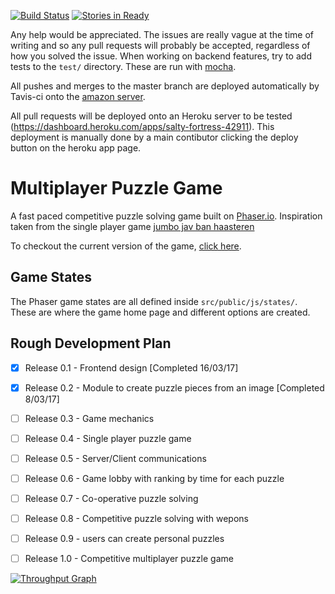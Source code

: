[![Build Status](https://travis-ci.org/CalumForsterDev/multiplayer-puzzle-game.svg?branch=frontend)](https://travis-ci.org/CalumForsterDev/multiplayer-puzzle-game) [![Stories in Ready](https://badge.waffle.io/CalumForsterDev/multiplayer-puzzle-game.svg?label=ready&title=Ready)](http://waffle.io/CalumForsterDev/multiplayer-puzzle-game)


Any help would be appreciated. The issues are really vague at the time of writing and so any pull requests will probably be accepted, regardless of how you solved the issue.
When working on backend features, try to add tests to the `test/` directory. These are run with [mocha](https://mochajs.org/).

All pushes and merges to the master branch are deployed automatically by Tavis-ci onto the [amazon server](http://lowcost-env.arxiwpmmng.us-west-2.elasticbeanstalk.com/).

All pull requests will be deployed onto an Heroku server to be tested (https://dashboard.heroku.com/apps/salty-fortress-42911). This deployment is manually done by a main contibutor clicking the deploy button on the heroku app page.

# Multiplayer Puzzle Game
A fast paced competitive puzzle solving game built on [Phaser.io](http://phaser.io). Inspiration taken from the single player game [jumbo jav ban haasteren](http://jumbo-jan-van-haasteren.fbrq.io/jumbo-jan-van-haasteren/index.html)

To checkout the current version of the game, [click here](http://lowcost-env.arxiwpmmng.us-west-2.elasticbeanstalk.com/).

## Game States
The Phaser game states are all defined inside `src/public/js/states/`. These are where the game home page and different options are created.


## Rough Development Plan

- [x] Release 0.1 - Frontend design [Completed 16/03/17]
- [x] Release 0.2 - Module to create puzzle pieces from an image [Completed 8/03/17]
- [ ] Release 0.3 - Game mechanics
- [ ] Release 0.4 - Single player puzzle game
- [ ] Release 0.5 - Server/Client communications
- [ ] Release 0.6 - Game lobby with ranking by time for each puzzle
- [ ] Release 0.7 - Co-operative puzzle solving
- [ ] Release 0.8 - Competitive puzzle solving with wepons
- [ ] Release 0.9 - users can create personal puzzles

- [ ] Release 1.0 - Competitive multiplayer puzzle game

[![Throughput Graph](https://graphs.waffle.io/CalumForsterDev/multiplayer-puzzle-game/throughput.svg)](https://waffle.io/CalumForsterDev/multiplayer-puzzle-game/metrics/throughput)

